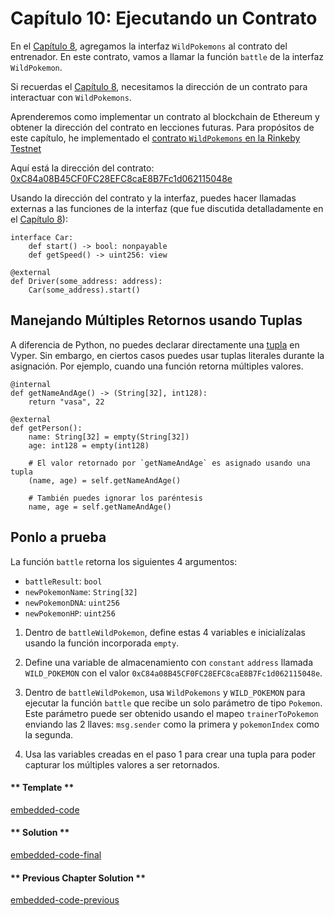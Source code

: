 # Capítulo 10: Ejecutando un Contrato

En el [Capítulo 8](https://vyper.fun/#/2/interfaces), agregamos la interfaz `WildPokemons` al contrato del entrenador. En este contrato, vamos a llamar la función `battle` de la interfaz `WildPokemon`.

Si recuerdas el [Capítulo 8](https://vyper.fun/#/2/interfaces), necesitamos la dirección de un contrato para interactuar con `WildPokemons`.

Aprenderemos como implementar un contrato al blockchain de Ethereum y obtener la dirección del contrato en lecciones futuras. Para propósitos de este capítulo, he implementado el [contrato `WildPokemons` en la Rinkeby Testnet](https://rinkeby.etherscan.io/address/0xC84a08B45CF0FC28EFC8caE8B7Fc1d062115048e)

Aquí está la dirección del contrato: [0xC84a08B45CF0FC28EFC8caE8B7Fc1d062115048e](https://rinkeby.etherscan.io/address/0xC84a08B45CF0FC28EFC8caE8B7Fc1d062115048e)

Usando la dirección del contrato y la interfaz, puedes hacer llamadas externas a las funciones de la interfaz (que fue discutida detalladamente en el [Capítulo 8](https://vyper.fun/#/2/interfaces)):

```vyper
interface Car:
    def start() -> bool: nonpayable
    def getSpeed() -> uint256: view

@external
def Driver(some_address: address):
    Car(some_address).start()
```

## Manejando Múltiples Retornos usando Tuplas

A diferencia de Python, no puedes declarar directamente una [tupla](https://www.tutorialspoint.com/python/python_tuples.htm) en Vyper. Sin embargo, en ciertos casos puedes usar tuplas literales durante la asignación. Por ejemplo, cuando una función retorna múltiples valores.

```vyper
@internal
def getNameAndAge() -> (String[32], int128):
    return "vasa", 22

@external
def getPerson():
    name: String[32] = empty(String[32])
    age: int128 = empty(int128)

    # El valor retornado por `getNameAndAge` es asignado usando una tupla
    (name, age) = self.getNameAndAge()

    # También puedes ignorar los paréntesis
    name, age = self.getNameAndAge()
```

## Ponlo a prueba

La función `battle` retorna los siguientes 4 argumentos:

- `battleResult`: `bool`
- `newPokemonName`: `String[32]`
- `newPokemonDNA`: `uint256`
- `newPokemonHP`: `uint256`

1. Dentro de `battleWildPokemon`, define estas 4 variables e inicialízalas usando la función incorporada `empty`.

2. Define una variable de almacenamiento con `constant` `address` llamada `WILD_POKEMON` con el valor `0xC84a08B45CF0FC28EFC8caE8B7Fc1d062115048e`.

3. Dentro de `battleWildPokemon`, usa `WildPokemons` y `WILD_POKEMON` para ejecutar la función `battle` que recibe un solo parámetro de tipo `Pokemon`. Este parámetro puede ser obtenido usando el mapeo `trainerToPokemon` enviando las 2 llaves: `msg.sender` como la primera y `pokemonIndex` como la segunda.

4. Usa las variables creadas en el paso 1 para crear una tupla para poder capturar los múltiples valores a ser retornados.

<!-- tabs:start -->

#### ** Template **

[embedded-code](../assets/2/2.10-template-code.vy ':include :type=code embed-template')

#### ** Solution **

[embedded-code-final](../assets/2/2.10-finished-code.vy ':include :type=code embed-final')

#### ** Previous Chapter Solution **

[embedded-code-previous](../assets/2/2.9-finished-code.vy ':include :type=code embed-previous')

<!-- tabs:end -->
